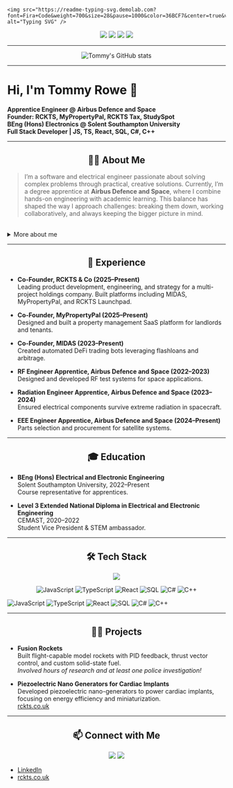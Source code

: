 # <p align="center">
	<img src="https://readme-typing-svg.demolab.com?font=Fira+Code&weight=700&size=28&pause=1000&color=36BCF7&center=true&vCenter=true&width=800&lines=Hi%2C+I'm+Tommy+Rowe+%F0%9F%91%8B;Engineer+%7C+Founder+%7C+Full+Stack+Dev;Building+things+that+matter+%F0%9F%9A%80" alt="Typing SVG" />
</p>

<p align="center">
	<img src="https://img.shields.io/badge/Engineer%20@%20Airbus-003366?style=for-the-badge&logo=airbus&logoColor=white"/>
	<img src="https://img.shields.io/badge/Founder-RCKTS%20%7C%20MyPropertyPal%20%7C%20RCKTS%20Tax%20%7C%20StudySpot-36BCF7?style=for-the-badge"/>
	<img src="https://img.shields.io/badge/BEng%20Electronics-Solent%20Southampton%20Uni-FF5959?style=for-the-badge"/>
	<img src="https://img.shields.io/badge/Full%20Stack%20Dev-JS%20%7C%20TS%20%7C%20React%20%7C%20SQL%20%7C%20C%23%20%7C%20C%2B%2B-FFD700?style=for-the-badge"/>
</p>

<hr/>

<p align="center">
	<img src="https://github-readme-stats.vercel.app/api?username=tommyrowe&show_icons=true&theme=tokyonight&hide_border=true" alt="Tommy's GitHub stats"/>
</p>

---

# Hi, I'm Tommy Rowe 👋

**Apprentice Engineer @ Airbus Defence and Space**  
**Founder: RCKTS, MyPropertyPal, RCKTS Tax, StudySpot**  
**BEng (Hons) Electronics @ Solent Southampton University**  
**Full Stack Developer | JS, TS, React, SQL, C#, C++**

---


<h2 align="center">👨‍💻 About Me</h2>


> I’m a software and electrical engineer passionate about solving complex problems through practical, creative solutions. Currently, I’m a degree apprentice at <b>Airbus Defence and Space</b>, where I combine hands-on engineering with academic learning. This balance has shaped the way I approach challenges: breaking them down, working collaboratively, and always keeping the bigger picture in mind.

<br/>

<details>
<summary>More about me</summary>

Alongside my professional and academic journey, I’ve founded and contributed to several businesses. Each venture has taught me resilience, adaptability, and the importance of building technology that genuinely makes an impact.

What drives me most is curiosity. I love experimenting with new ideas, bridging hardware and software, and turning concepts into working systems. Whether in aerospace, entrepreneurship, or personal projects, I’m motivated by the opportunity to keep learning and to build things that matter.

</details>

---


<h2 align="center">🚀 Experience</h2>

- **Co-Founder, RCKTS & Co (2025–Present)**  
	Leading product development, engineering, and strategy for a multi-project holdings company. Built platforms including MIDAS, MyPropertyPal, and RCKTS Launchpad.

- **Co-Founder, MyPropertyPal (2025–Present)**  
	Designed and built a property management SaaS platform for landlords and tenants.

- **Co-Founder, MIDAS (2023–Present)**  
	Created automated DeFi trading bots leveraging flashloans and arbitrage.

- **RF Engineer Apprentice, Airbus Defence and Space (2022–2023)**  
	Designed and developed RF test systems for space applications.

- **Radiation Engineer Apprentice, Airbus Defence and Space (2023–2024)**  
	Ensured electrical components survive extreme radiation in spacecraft.

- **EEE Engineer Apprentice, Airbus Defence and Space (2024–Present)**  
	Parts selection and procurement for satellite systems.

---


<h2 align="center">🎓 Education</h2>

- **BEng (Hons) Electrical and Electronic Engineering**  
	Solent Southampton University, 2022–Present  
	Course representative for apprentices.

- **Level 3 Extended National Diploma in Electrical and Electronic Engineering**  
	CEMAST, 2020–2022  
	Student Vice President & STEM ambassador.

---


<h2 align="center">🛠️ Tech Stack</h2>

<p align="center">
	<img src="https://skillicons.dev/icons?i=js,ts,react,postgresql,cs,cpp,python,git,linux,azure,vercel"/>
</p>

<p align="center">
	<img alt="JavaScript" src="https://img.shields.io/badge/-JavaScript-black?style=flat-square&logo=javascript">
	<img alt="TypeScript" src="https://img.shields.io/badge/-TypeScript-black?style=flat-square&logo=typescript">
	<img alt="React" src="https://img.shields.io/badge/-React-black?style=flat-square&logo=react">
	<img alt="SQL" src="https://img.shields.io/badge/-SQL-black?style=flat-square&logo=postgresql">
	<img alt="C#" src="https://img.shields.io/badge/-C%23-black?style=flat-square&logo=csharp">
	<img alt="C++" src="https://img.shields.io/badge/-C++-black?style=flat-square&logo=cplusplus">
</p>

<img alt="JavaScript" src="https://img.shields.io/badge/-JavaScript-black?style=flat-square&logo=javascript">
<img alt="TypeScript" src="https://img.shields.io/badge/-TypeScript-black?style=flat-square&logo=typescript">
<img alt="React" src="https://img.shields.io/badge/-React-black?style=flat-square&logo=react">
<img alt="SQL" src="https://img.shields.io/badge/-SQL-black?style=flat-square&logo=postgresql">
<img alt="C#" src="https://img.shields.io/badge/-C%23-black?style=flat-square&logo=csharp">
<img alt="C++" src="https://img.shields.io/badge/-C++-black?style=flat-square&logo=cplusplus">

---


<h2 align="center">🧑‍🔬 Projects</h2>

- **Fusion Rockets**  
	Built flight-capable model rockets with PID feedback, thrust vector control, and custom solid-state fuel.  
	_Involved hours of research and at least one police investigation!_

- **Piezoelectric Nano Generators for Cardiac Implants**  
	Developed piezoelectric nano-generators to power cardiac implants, focusing on energy efficiency and miniaturization.  
	[rckts.co.uk](https://www.rckts.co.uk)

---


<h2 align="center">📫 Connect with Me</h2>

<p align="center">
	<a href="https://www.linkedin.com/in/tommy-rowe-3a720b338/" target="_blank"><img src="https://img.shields.io/badge/LinkedIn-blue?style=for-the-badge&logo=linkedin"/></a>
	<a href="https://www.rckts.co.uk" target="_blank"><img src="https://img.shields.io/badge/Website-36BCF7?style=for-the-badge&logo=google-chrome&logoColor=white"/></a>
</p>

- [LinkedIn](https://www.linkedin.com/in/tommy-rowe-3a720b338/)
- [rckts.co.uk](https://www.rckts.co.uk)
